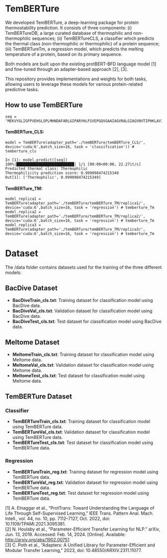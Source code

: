 # TemBERTure

We  developed TemBERTure, a deep-learning package for protein thermostability prediction. It consists of three components: 
(i) TemBERTureDB, a large curated database of thermophilic and non-thermophilic sequences;
(ii) TemBERTureCLS, a classifier  which predicts  the thermal class (non-thermophilic or thermophilic) of a protein sequence;
(iii) TemBERTureTm, a regression model, which predicts the melting temperature of a protein, based on its primary sequence. 

Both models are built upon the existing protBERT-BFD language model [1] and fine-tuned through an adapter-based approach [2], [3]. 

This repository provides implementations and weights for both tasks, allowing users to leverage these models for various protein-related predictive tasks.

## How to use TemBERTure
```
seq = 'MEKVYGLIGFPVEHSLSPLMHNDAFARLGIPARYHLFSVEPGQVGAAIAGVRALGIAGVNVTIPHKLAVIPFLDEVDEHARRIGAVNTIINNDGRLIGFNTDGPGYVQALEEEMNITLDGKRILVIGAGGGARGIYFSLLSTAAERIDMANRTVEKAERLVREGEGGRSAYFSLAEAETRLDEYDIIINTTSVGMHPRVEVQPLSLERLRPGVIVSNIIYNPLETKWLKEAKARGARVQNGVGMLVYQGALAFEKWTGQWPDVNRMKQLVIEALRR'
```
#### TemBERTure_CLS:
```
model = TemBERTure(adapter_path='./temBERTure/temBERTure_CLS/', device='cuda:6',batch_size=16, task = 'classification')) # temberture_cls
```
```
In [1]: model.predict([seq])
100%|██████████████████████████| 1/1 [00:00<00:00, 22.27it/s]
Predicted thermal class: Thermophilic
Thermophilicity prediction score: 0.999098474215349
Out[1]: ['Thermophilic', 0.999098474215349]
```
#### TemBERTure_TM:
```
model_replica1 = TemBERTure(adapter_path='./temBERTure/temBERTure_TM/replica1/', device='cuda:6',batch_size=16, task = 'regression') # temberture_Tm
model_replica2 = TemBERTure(adapter_path='./temBERTure/temBERTure_TM/replica2/', device='cuda:6',batch_size=16, task = 'regression') # temberture_Tm
model_replica3 = TemBERTure(adapter_path='./temBERTure/temBERTure_TM/replica3/', device='cuda:6',batch_size=16, task = 'regression') # temberture_Tm
```


# Dataset
The /data folder contains datasets used for the training of the three different models:

## BacDive Dataset

- **BacDiveTrain_cls.txt**: Training dataset for classification model using BacDive data.
- **BacDiveVal_cls.txt**: Validation dataset for classification model using BacDive data.
- **BacDiveTest_cls.txt**: Test dataset for classification model using BacDive data.

## Meltome Dataset

- **MeltomeTrain_cls.txt**: Training dataset for classification model using Meltome data.
- **MeltomeVal_cls.txt**: Validation dataset for classification model using Meltome data.
- **MeltomeTest_cls.txt**: Test dataset for classification model using Meltome data.

## TemBERTure Dataset
### Classifier
- **TemBERTureTrain_cls.txt**: Training dataset for classification model using TemBERTure data.
- **TemBERTureVal_cls.txt**: Validation dataset for classification model using TemBERTure data.
- **TemBERTureTest_cls.txt**: Test dataset for classification model using TemBERTure data.
### Regression
- **TemBERTureTrain_reg.txt**: Training dataset for regression model using TemBERTure data.
- **TemBERTureVal_reg.txt**: Validation dataset for regression model using TemBERTure data.
- **TemBERTureTest_reg.txt**: Test dataset for regression model using TemBERTure data.

[1] A. Elnaggar et al., “ProtTrans: Toward Understanding the Language of Life Through Self-Supervised Learning,” IEEE Trans. Pattern Anal. Mach. Intell., vol. 44, no. 10, pp. 7112–7127, Oct. 2022, doi: 10.1109/TPAMI.2021.3095381.  
[2]	N. Houlsby et al., “Parameter-Efficient Transfer Learning for NLP.” arXiv, Jun. 13, 2019. Accessed: Feb. 14, 2024. [Online]. Available: http://arxiv.org/abs/1902.00751  
[3]	C. Poth et al., “Adapters: A Unified Library for Parameter-Efficient and Modular Transfer Learning,” 2023, doi: 10.48550/ARXIV.2311.11077.
